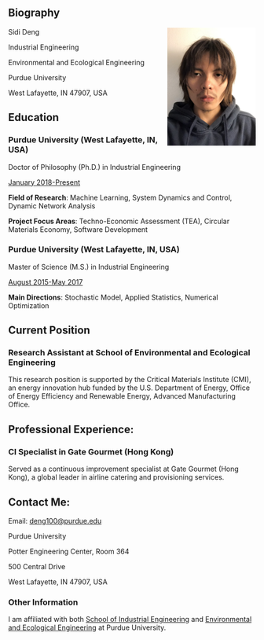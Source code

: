 <meta name="google-site-verification" content="wXw4iY7Q0ywPhGQbXhdnZ3VxrOAoKzdHihOsWPD9jcU" />

## Biography

Sidi Deng <img align = "right" width = "180" src="/Image/IMG_0930.jpg" title = "Biography" >




Industrial Engineering

Environmental and Ecological Engineering

Purdue University

West Lafayette, IN 47907, USA


## Education


### Purdue University (West Lafayette, IN, USA)


Doctor of Philosophy (Ph.D.) in Industrial Engineering 

<ins>January 2018-Present</ins>

**Field of Research**: Machine Learning, System Dynamics and Control, Dynamic Network Analysis

**Project Focus Areas**: Techno-Economic Assessment (TEA), Circular Materials Economy, Software Development



### Purdue University (West Lafayette, IN, USA)


Master of Science (M.S.) in Industrial Engineering 

<ins>August 2015-May 2017</ins>

**Main Directions**: Stochastic Model, Applied Statistics, Numerical Optimization

## Current Position
### Research Assistant at School of Environmental and Ecological Engineering

This research position is supported by the Critical Materials Institute (CMI), an energy innovation hub funded by the U.S. Department of Energy, Office of Energy Efficiency and Renewable Energy, Advanced Manufacturing Office.

## Professional Experience:
### CI Specialist in Gate Gourmet (Hong Kong)  

Served as a continuous improvement specialist at Gate Gourmet (Hong Kong), a global leader in airline catering and provisioning services.

## Contact Me:

Email: <deng100@purdue.edu>

Purdue University

Potter Engineering Center, Room 364

500 Central Drive

West Lafayette, IN 47907, USA


### Other Information

I am affiliated with both [School of Industrial Engineering](https://engineering.purdue.edu/IE) and [Environmental and Ecological Engineering](https://engineering.purdue.edu/EEE) at Purdue University.

